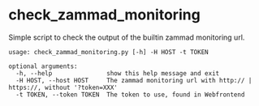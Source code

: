 # check_zammad_monitoring
Simple script to check the output of the builtin zammad monitoring url.

```
usage: check_zammad_monitoring.py [-h] -H HOST -t TOKEN

optional arguments:
  -h, --help               show this help message and exit
  -H HOST, --host HOST     The zammad monitoring url with http:// | https://, without '?token=XXX'
  -t TOKEN, --token TOKEN  The token to use, found in Webfrontend
```
